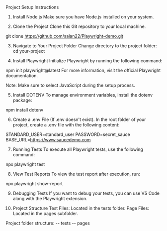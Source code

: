 Project Setup Instructions
1. Install Node.js
Make sure you have Node.js installed on your system.

2. Clone the Project
Clone this Git repository to your local machine.

git clone https://github.com/salan22/Playwright-demo.git

3. Navigate to Your Project Folder
Change directory to the project folder:
cd your-project

5. Install Playwright
Initialize Playwright by running the following command:

npm init playwright@latest
For more information, visit the official Playwright documentation.

Note: Make sure to select JavaScript during the setup process.

5. Install DOTENV
To manage environment variables, install the dotenv package:

npm install dotenv

6. Create a .env File
(If .env doesn't exist). In the root folder of your project, create a .env file with the following content:

STANDARD_USER=standard_user
PASSWORD=secret_sauce
BASE_URL=https://www.saucedemo.com

7. Running Tests
To execute all Playwright tests, use the following command:

npx playwright test

8. View Test Reports
To view the test report after execution, run:

npx playwright show-report

9. Debugging Tests
If you want to debug your tests, you can use VS Code along with the Playwright extension.

10. Project Structure
Test Files: Located in the tests folder.
Page Files: Located in the pages subfolder.

Project folder structure:
-- tests
-- pages
